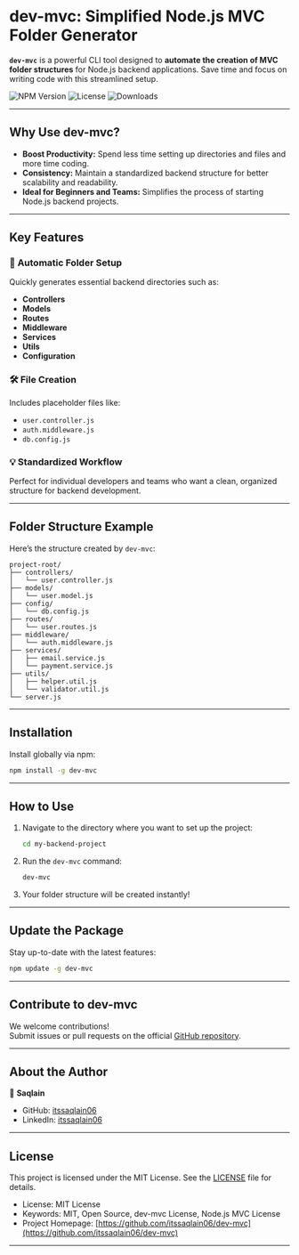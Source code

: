 # dev-mvc: Simplified Node.js MVC Folder Generator

**`dev-mvc`** is a powerful CLI tool designed to **automate the creation of MVC folder structures** for Node.js backend applications. Save time and focus on writing code with this streamlined setup.

![NPM Version](https://img.shields.io/npm/v/dev-mvc) ![License](https://img.shields.io/npm/l/dev-mvc) ![Downloads](https://img.shields.io/npm/dw/dev-mvc)

---

## Why Use dev-mvc?

- **Boost Productivity:** Spend less time setting up directories and files and more time coding.
- **Consistency:** Maintain a standardized backend structure for better scalability and readability.
- **Ideal for Beginners and Teams:** Simplifies the process of starting Node.js backend projects.

---

## Key Features

### 🚀 **Automatic Folder Setup**

Quickly generates essential backend directories such as:

- **Controllers**
- **Models**
- **Routes**
- **Middleware**
- **Services**
- **Utils**
- **Configuration**

### 🛠️ **File Creation**

Includes placeholder files like:

- `user.controller.js`
- `auth.middleware.js`
- `db.config.js`

### 💡 **Standardized Workflow**

Perfect for individual developers and teams who want a clean, organized structure for backend development.

---

## Folder Structure Example

Here’s the structure created by `dev-mvc`:

```
project-root/
├── controllers/
│   └── user.controller.js
├── models/
│   └── user.model.js
├── config/
│   └── db.config.js
├── routes/
│   └── user.routes.js
├── middleware/
│   └── auth.middleware.js
├── services/
│   ├── email.service.js
│   └── payment.service.js
├── utils/
│   ├── helper.util.js
│   └── validator.util.js
└── server.js
```

---

## Installation

Install globally via npm:

```bash
npm install -g dev-mvc
```

---

## How to Use

1. Navigate to the directory where you want to set up the project:

   ```bash
   cd my-backend-project
   ```

2. Run the `dev-mvc` command:

   ```bash
   dev-mvc
   ```

3. Your folder structure will be created instantly!

---

## Update the Package

Stay up-to-date with the latest features:

```bash
npm update -g dev-mvc
```

---

## Contribute to dev-mvc

We welcome contributions!  
Submit issues or pull requests on the official [GitHub repository](https://github.com/itssaqlain06/dev-mvc).

---

## About the Author

👤 **Saqlain**

- GitHub: [itssaqlain06](https://github.com/itssaqlain06)
- LinkedIn: [itssaqlain06](https://www.linkedin.com/in/itssaqlain06/)

---

## License

This project is licensed under the MIT License. See the [LICENSE](./LICENSE) file for details.

- License: MIT License
- Keywords: MIT, Open Source, dev-mvc License, Node.js MVC License
- Project Homepage: [https://github.com/itssaqlain06/dev-mvc](https://github.com/itssaqlain06/dev-mvc)

---